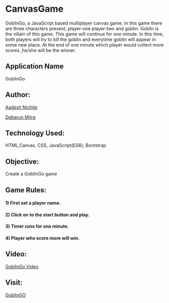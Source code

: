 # CanvasGame

GoblinGo, a JavaScript based multiplayer canvas game. In this game there are three characters present, player-one player-two and goblin. Goblin is the villain of this game. This game will continue for one minute. In this time, both players will try to kill the goblin and everytime goblin will appear in some new place. At the end of one minute which player would collect more scores ,he/she will be the winner.  

## Application Name
GoblinGo

## Author:

[Aadesh Nichite](https://github.com/AadeshNichite)

[Debarun Mitra](https://github.com/DebarunMitra)

## Technology Used:

HTML,Canvas, CSS, JavaScript(ES6), Bootstrap

## Objective:

Create a GoblinGo game

## Game Rules:

#### 1) First set a player name.
#### 2) Click on to the start button and play.
#### 3) Timer runs for one minute.
#### 4) Player who score more will win.

## Video:
[GoblinGo Video](images/GoblinGo.mp4)
## Visit:
[GoblinGO](https://aadeshnichite.github.io/CanvasGame/)
